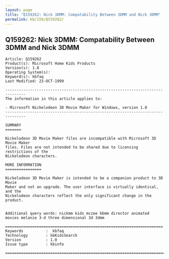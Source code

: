 ```yaml
---
layout: page
title: "Q159262: Nick 3DMM: Compatability Between 3DMM and Nick 3DMM"
permalink: kb/159/Q159262/
---
```


## Q159262: Nick 3DMM: Compatability Between 3DMM and Nick 3DMM

	Article: Q159262
	Product(s): Microsoft Home Kids Products
	Version(s): 1.0
	Operating System(s): 
	Keyword(s): kbfaq
	Last Modified: 23-OCT-1999
	
	-------------------------------------------------------------------------------
	The information in this article applies to:
	
	- Microsoft Nickelodeon 3D Movie Maker for Windows, version 1.0 
	-------------------------------------------------------------------------------
	
	SUMMARY
	=======
	
	Nickelodeon 3D Movie Maker files are incompatible with Microsoft 3D Movie Maker
	files. Files are not intended to be shared due to licensing restrictions of the
	Nickelodeon characters.
	
	MORE INFORMATION
	================
	
	Nickelodeon 3D Movie Maker is intended to be a companion product to 3D Movie
	Maker and not an upgrade. The user interface is virtually identical, and the
	Nickelodeon characters reflect the only significant change in the product.
	
	
	Additional query words: nickmm kids mczee kbmm director animated movies melanie 3-d three dimensional 3d 3dmm
	
	======================================================================
	Keywords          :  kbfaq
	Technology        : kbKidsSearch
	Version           : 1.0
	Issue type        : kbinfo
	
	=============================================================================
	
